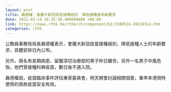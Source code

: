 ```yaml
---
layout: post
title: 聶德權：會擴大新冠疫苗接種組別　降低接種者年齡要求
date: 2021-03-14 18:25:50.000000000 +08:00
link: https://news.rthk.hk/rthk/ch/component/k2/1580524-20210314.htm
categories: rthk
---
```


公務員事務局局長聶德權表示，會擴大新冠疫苗接種組別，降低接種人士的年齡要求，具體安排日內公布。

另外，兩名有長期病患、留醫深切治療部的男子昨日離世，另外一名男子中風危殆，他們曾接種科興疫苗，數日後不適入院。

聶德權說，疫苗臨床事件評估專家委員會，明天開會討論相關個案，重申本港現時使用的兩款疫苗安全有效。
